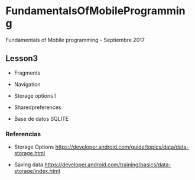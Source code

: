 # FundamentalsOfMobileProgramming
Fundamentals of Mobile programming - Septiembre 2017

## Lesson3

-  Fragments

-  Navigation

- Storage options I

 - Sharedpreferences
 - Base de datos SQLITE

### Referencias

- Storage Options https://developer.android.com/guide/topics/data/data-storage.html

- Saving data https://developer.android.com/training/basics/data-storage/index.html
